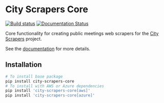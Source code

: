 # City Scrapers Core

[![Build status](https://github.com/City-Bureau/city-scrapers-core/workflows/CI/badge.svg)](https://github.com/City-Bureau/city-scrapers-core/actions)
[![Documentation Status](https://readthedocs.org/projects/city-scrapers-core/badge/?version=latest)](https://city-scrapers-core.readthedocs.io/en/latest/?badge=latest)

Core functionality for creating public meetings web scrapers for the [City Scrapers](https://cityscrapers.org/) project.

See the [documentation](https://city-scrapers-core.readthedocs.io/) for more details.

## Installation

```bash
# To install base package
pip install city-scrapers-core
# To install with AWS or Azure dependencies
pip install 'city-scrapers-core[aws]'
pip install 'city-scrapers-core[azure]'
```

